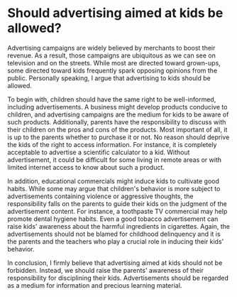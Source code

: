 # Should advertising aimed at kids be allowed?

Advertising campaigns are widely believed by merchants to boost their revenue. As a result, those campaigns are ubiquitous as we can see on television and on the streets. While most are directed toward grown-ups, some directed toward kids frequently spark opposing opinions from the public. Personally speaking, I argue that advertising to kids should be allowed.

To begin with, children should have the same right to be well-informed, including advertisements. A business might develop products conducive to children, and advertising campaigns are the medium for kids to be aware of such products. Additionally, parents have the responsibility to discuss with their children on the pros and cons of the products. Most important of all, it is up to the parents whether to purchase it or not. No reason should deprive the kids of the right to access information. For instance, it is completely acceptable to advertise a scientific calculator to a kid. Without advertisement, it could be difficult for some living in remote areas or with limited internet access to know about such a product.

In addition, educational commercials might induce kids to cultivate good habits. While some may argue that children's behavior is more subject to advertisements containing violence or aggressive thoughts, the responsibility falls on the parents to guide their kids on the judgment of the advertisement content. For instance, a toothpaste TV commercial may help promote dental hygiene habits. Even a good tobacco advertisement can raise kids' awareness about the harmful ingredients in cigarettes. Again, the advertisements should not be blamed for childhood delinquency and it is the parents and the teachers who play a crucial role in inducing their kids' behavior.

In conclusion, I firmly believe that advertising aimed at kids should not be forbidden. Instead, we should raise the parents' awareness of their responsibility for disciplining their kids. Advertisements should be regarded as a medium for information and precious learning material.
